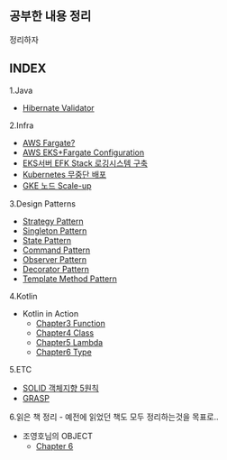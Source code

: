 공부한 내용 정리
--
정리하자

**INDEX**  
---
1.Java
- [Hibernate Validator](https://github.com/3jin-p/study/tree/master/java/validation)

2.Infra

- [AWS Fargate?](https://github.com/3jin-p/study/tree/master/infra/aws/fargate)  
- [AWS EKS+Fargate Configuration](https://github.com/3jin-p/study/tree/master/infra/aws/eks)  
- [EKS서버 EFK Stack 로깅시스템 구축](https://github.com/3jin-p/study/tree/master/infra/aws/efkstack)
- [Kubernetes 무중단 배포](https://github.com/3jin-p/study/tree/master/infra/k8s/deploy)
- [GKE 노드 Scale-up](https://github.com/3jin-p/study/tree/master/infra/gcp/gke/scale-up)

3.Design Patterns
- [Strategy Pattern](https://github.com/3jin-p/DesignPatterns/tree/master/src/strategy)
- [Singleton Pattern](https://github.com/3jin-p/DesignPatterns/tree/master/src/singleton)
- [State Pattern](https://github.com/3jin-p/DesignPatterns/tree/master/src/state)
- [Command Pattern](https://github.com/3jin-p/DesignPatterns/tree/master/src/command)
- [Observer Pattern](https://github.com/3jin-p/DesignPatterns/tree/master/src/observer)
- [Decorator Pattern](https://github.com/3jin-p/DesignPatterns/tree/master/src/decorator)
- [Template Method Pattern](https://github.com/3jin-p/DesignPatterns/tree/master/src/template)

4.Kotlin
- Kotlin in Action
  - [Chapter3 Function](https://github.com/3jin-p/KotilinPractice/tree/master/src/main/kotlin/com/jin/wod/practice/kotlin_in_action/chapter_3)
  - [Chapter4 Class](https://github.com/3jin-p/KotilinPractice/tree/master/src/main/kotlin/com/jin/wod/practice/kotlin_in_action/chapter_4)
  - [Chapter5 Lambda](https://github.com/3jin-p/KotilinPractice/tree/master/src/main/kotlin/com/jin/wod/practice/kotlin_in_action/chapter_5)
  - [Chapter6 Type](https://github.com/3jin-p/KotilinPractice/tree/master/src/main/kotlin/com/jin/wod/practice/kotlin_in_action/chapter_6)
  
5.ETC
- [SOLID 객체지향 5원칙](/oop/solid)
- [GRASP](/oop/grasp)

6.읽은 책 정리 - 예전에 읽었던 책도 모두 정리하는것을 목표로..
- 조영호님의 OBJECT
  - [Chapter 6](/oop/object/chapter6)

